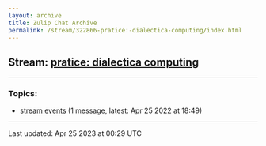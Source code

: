```yaml
---
layout: archive
title: Zulip Chat Archive
permalink: /stream/322866-pratice:-dialectica-computing/index.html
---
```


## Stream: [pratice: dialectica computing](https://mattecapu.github.io/ct-zulip-archive/stream/322866-pratice:-dialectica-computing/index.html)
---

### Topics:

* [stream events](topic/topic_stream.20events.html) (1 message, latest: Apr 25 2022 at 18:49)

<hr><p>Last updated: Apr 25 2023 at 00:29 UTC</p>